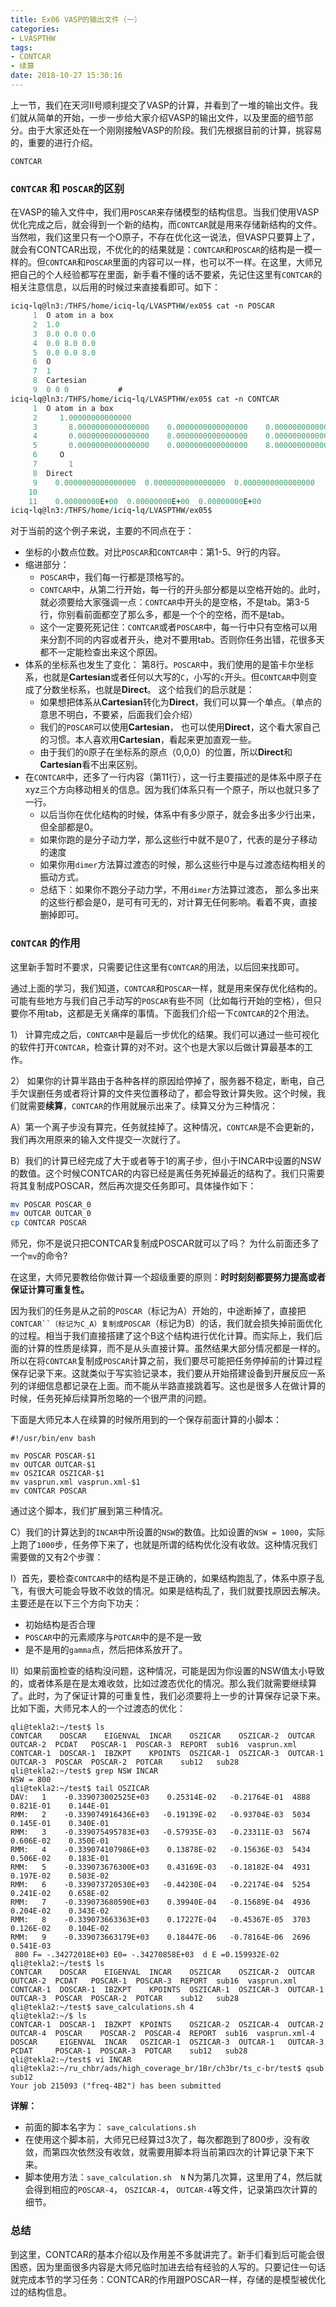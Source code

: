 ```yaml
---
title: Ex06 VASP的输出文件（一）
categories: 
- LVASPTHW
tags: 
- CONTCAR
- 续算
date: 2018-10-27 15:30:16
---
```


上一节，我们在天河II号顺利提交了VASP的计算，并看到了一堆的输出文件。我们就从简单的开始，一步一步给大家介绍VASP的输出文件，以及里面的细节部分。由于大家还处在一个刚刚接触VASP的阶段。我们先根据目前的计算，挑容易的，重要的进行介绍。

`CONTCAR` 

### `CONTCAR` 和 `POSCAR`的区别

在VASP的输入文件中，我们用`POSCAR`来存储模型的结构信息。当我们使用VASP优化完成之后，就会得到一个新的结构，而`CONTCAR`就是用来存储新结构的文件。当然啦，我们这里只有一个O原子，不存在优化这一说法，但VASP只要算上了，就会有CONTCAR出现，不优化的的结果就是：`CONTCAR`和`POSCAR`的结构是一模一样的。但`CONTCAR`和`POSCAR`里面的内容可以一样，也可以不一样。在这里，大师兄把自己的个人经验都写在里面，新手看不懂的话不要紧，先记住这里有`CONTCAR`的相关注意信息，以后用的时候过来直接看即可。如下：

```fortran
iciq-lq@ln3:/THFS/home/iciq-lq/LVASPTHW/ex05$ cat -n POSCAR 
     1	O atom in a box 
     2	1.0            
     3	8.0 0.0 0.0   
     4	0.0 8.0 0.0  
     5	0.0 0.0 8.0 
     6	O          
     7	1         
     8	Cartesian
     9	0 0 0           #
iciq-lq@ln3:/THFS/home/iciq-lq/LVASPTHW/ex05$ cat -n CONTCAR 
     1	O atom in a box                         
     2	   1.00000000000000     
     3	     8.0000000000000000    0.0000000000000000    0.0000000000000000
     4	     0.0000000000000000    8.0000000000000000    0.0000000000000000
     5	     0.0000000000000000    0.0000000000000000    8.0000000000000000
     6	   O 
     7	     1
     8	Direct
     9	  0.0000000000000000  0.0000000000000000  0.0000000000000000
    10	 
    11	  0.00000000E+00  0.00000000E+00  0.00000000E+00
iciq-lq@ln3:/THFS/home/iciq-lq/LVASPTHW/ex05$ 

```

对于当前的这个例子来说，主要的不同点在于：

* 坐标的小数点位数。对比`POSCAR`和`CONTCAR`中：第1-5、9行的内容。
* 缩进部分：
  * `POSCAR`中，我们每一行都是顶格写的。
  * `CONTCAR`中，从第二行开始，每一行的开头部分都是以空格开始的。此时，就必须要给大家强调一点：`CONTCAR`中开头的是空格，不是tab。第3-5行，你别看前面都空了那么多，都是一个个的空格，而不是tab。
  * 这个一定要死死记住：`CONTCAR`或者`POSCAR`中，每一行中只有空格可以用来分割不同的内容或者开头，绝对不要用tab。否则你任务出错，花很多天都不一定能检查出来这个原因。
* 体系的坐标系也发生了变化： 第8行。`POSCAR`中，我们使用的是笛卡尔坐标系，也就是**Cartesian**或者任何以大写的`C`，小写的`c`开头。但`CONTCAR`中则变成了分数坐标系，也就是**Direct**。 这个给我们的启示就是：
  * 如果想把体系从**Cartesian**转化为**Direct**，我们可以算一个单点。（单点的意思不明白，不要紧，后面我们会介绍）
  * 我们的`POSCAR`可以使用**Cartesian**， 也可以使用**Direct**，这个看大家自己的习惯。本人喜欢用**Cartesian**，看起来更加直观一些。
  * 由于我们的`O`原子在坐标系的原点（0,0,0）的位置，所以**Direct**和**Cartesian**看不出来区别。
* 在`CONTCAR`中，还多了一行内容（第11行），这一行主要描述的是体系中原子在xyz三个方向移动相关的信息。因为我们体系只有一个原子，所以也就只多了一行。
  * 以后当你在优化结构的时候，体系中有多少原子，就会多出多少行出来，但全部都是0。
  * 如果你跑的是分子动力学，那么这些行中就不是0了，代表的是分子移动的速度
  * 如果你用`dimer`方法算过渡态的时候，那么这些行中是与过渡态结构相关的振动方式。
  * 总结下：如果你不跑分子动力学，不用`dimer`方法算过渡态， 那么多出来的这些行都会是0，是可有可无的，对计算无任何影响。看着不爽，直接删掉即可。

### `CONTCAR` 的作用

这里新手暂时不要求，只需要记住这里有`CONTCAR`的用法，以后回来找即可。

通过上面的学习，我们知道，`CONTCAR`和`POSCAR`一样，就是用来保存优化结构的。可能有些地方与我们自己手动写的`POSCAR`有些不同（比如每行开始的空格），但只要你不用tab，这都是无关痛痒的事情。下面我们介绍一下`CONTCAR`的2个用法。

1） 计算完成之后，`CONTCAR`中是最后一步优化的结果。我们可以通过一些可视化的软件打开`CONTCAR`，检查计算的对不对。这个也是大家以后做计算最基本的工作。

2） 如果你的计算半路由于各种各样的原因给停掉了，服务器不稳定，断电，自己手欠误删任务或者将计算的文件夹位置移动了，都会导致计算失败。这个时候，我们就需要**续算**，`CONTCAR`的作用就展示出来了。续算又分为三种情况：

A）第一个离子步没有算完，任务就挂掉了。这种情况，`CONTCAR`是不会更新的，我们再次用原来的输入文件提交一次就行了。

B）我们的计算已经完成了大于或者等于1的离子步，但小于INCAR中设置的NSW的数值。这个时候CONTCAR的内容已经是离任务死掉最近的结构了。我们只需要将其复制成POSCAR，然后再次提交任务即可。具体操作如下：

```bash
mv POSCAR POSCAR_0
mv OUTCAR OUTCAR_0
cp CONTCAR POSCAR 
```

师兄，你不是说只把CONTCAR复制成POSCAR就可以了吗？ 为什么前面还多了一个`mv`的命令?

在这里，大师兄要教给你做计算一个超级重要的原则：**时时刻刻都要努力提高或者保证计算可重复性。**

因为我们的任务是从之前的`POSCAR`（标记为A）开始的，中途断掉了，直接把`CONTCAR``（标记为C_A）复制成POSCAR`（标记为B）的话，我们就会损失掉前面优化的过程。相当于我们直接搭建了这个B这个结构进行优化计算。而实际上，我们后面的计算的性质是续算，而不是从头直接计算。虽然结果大部分情况都是一样的。所以在将`CONTCAR`复制成`POSCAR`计算之前，我们要尽可能把任务停掉前的计算过程保存记录下来。这就类似于写实验记录本，我们要从开始搭建设备到开展反应一系列的详细信息都记录在上面。而不能从半路直接跳着写。这也是很多人在做计算的时候，任务死掉后续算所忽略的一个很严肃的问题。

下面是大师兄本人在续算的时候所用到的一个保存前面计算的小脚本：

```shell
#!/usr/bin/env bash

mv POSCAR POSCAR-$1
mv OUTCAR OUTCAR-$1
mv OSZICAR OSZICAR-$1
mv vasprun.xml vasprun.xml-$1
mv CONTCAR POSCAR
```

通过这个脚本，我们扩展到第三种情况。

C）我们的计算达到的`INCAR`中所设置的`NSW`的数值。比如设置的`NSW = 1000`，实际上跑了`1000`步，任务停下来了，也就是所谓的结构优化没有收敛。这种情况我们需要做的又有2个步骤：

I）首先，要检查`CONTCAR`中的结构是不是正确的，如果结构跑乱了，体系中原子乱飞，有很大可能会导致不收敛的情况。如果是结构乱了，我们就要找原因去解决。主要还是在以下三个方向下功夫：

* 初始结构是否合理
* `POSCAR`中的元素顺序与`POTCAR`中的是不是一致
* 是不是用的`gamma`点，然后把体系放开了。

II）如果前面检查的结构没问题，这种情况，可能是因为你设置的NSW值太小导致的，或者体系是在是太难收敛，比如过渡态优化的情况。那么我们就需要继续算了。此时，为了保证计算的可重复性，我们必须要将上一步的计算保存记录下来。比如下面，大师兄本人的一个过渡态的优化：

```
qli@tekla2:~/test$ ls
CONTCAR    DOSCAR    EIGENVAL  INCAR    OSZICAR    OSZICAR-2  OUTCAR    OUTCAR-2  PCDAT   POSCAR-1  POSCAR-3  REPORT  sub16  vasprun.xml
CONTCAR-1  DOSCAR-1  IBZKPT    KPOINTS  OSZICAR-1  OSZICAR-3  OUTCAR-1  OUTCAR-3  POSCAR  POSCAR-2  POTCAR    sub12   sub28
qli@tekla2:~/test$ grep NSW INCAR
NSW = 800
qli@tekla2:~/test$ tail OSZICAR
DAV:   1    -0.339073002525E+03    0.25314E-02   -0.21764E-01  4888   0.821E-01    0.144E-01
RMM:   2    -0.339074916436E+03   -0.19139E-02   -0.93704E-03  5034   0.145E-01    0.340E-01
RMM:   3    -0.339075495783E+03   -0.57935E-03   -0.23311E-03  5674   0.606E-02    0.350E-01
RMM:   4    -0.339074107986E+03    0.13878E-02   -0.15636E-03  5434   0.506E-02    0.183E-01
RMM:   5    -0.339073676300E+03    0.43169E-03   -0.18182E-04  4931   0.197E-02    0.503E-02
RMM:   6    -0.339073720530E+03   -0.44230E-04   -0.22174E-04  5254   0.241E-02    0.658E-02
RMM:   7    -0.339073680590E+03    0.39940E-04   -0.15689E-04  4936   0.204E-02    0.343E-02
RMM:   8    -0.339073663363E+03    0.17227E-04   -0.45367E-05  3703   0.126E-02    0.104E-02
RMM:   9    -0.339073663179E+03    0.18447E-06   -0.78164E-06  2696   0.541E-03
 800 F= -.34272018E+03 E0= -.34270858E+03  d E =0.159932E-02
qli@tekla2:~/test$ ls
CONTCAR    DOSCAR    EIGENVAL  INCAR    OSZICAR    OSZICAR-2  OUTCAR    OUTCAR-2  PCDAT   POSCAR-1  POSCAR-3  REPORT  sub16  vasprun.xml
CONTCAR-1  DOSCAR-1  IBZKPT    KPOINTS  OSZICAR-1  OSZICAR-3  OUTCAR-1  OUTCAR-3  POSCAR  POSCAR-2  POTCAR    sub12   sub28
qli@tekla2:~/test$ save_calculations.sh 4
qli@tekla2:~/$ ls
CONTCAR-1  DOSCAR-1  IBZKPT  KPOINTS    OSZICAR-2  OSZICAR-4  OUTCAR-2  OUTCAR-4  POSCAR    POSCAR-2  POSCAR-4  REPORT  sub16  vasprun.xml-4
DOSCAR     EIGENVAL  INCAR   OSZICAR-1  OSZICAR-3  OUTCAR-1   OUTCAR-3  PCDAT     POSCAR-1  POSCAR-3  POTCAR    sub12   sub28
qli@tekla2:~/test$ vi INCAR
qli@tekla2:~/ru_chbr/ads/high_coverage_br/1Br/ch3br/ts_c-br/test$ qsub sub12
Your job 215093 ("freq-4B2") has been submitted

```

**详解：**

* 前面的脚本名字为： `save_calculations.sh`
* 在使用这个脚本前，大师兄已经算过3次了，每次都跑到了800步，没有收敛，而第四次依然没有收敛，就需要用脚本将当前第四次的计算记录下来下来。
* 脚本使用方法：`save_calculation.sh  N`  N为第几次算，这里用了4，然后就会得到相应的`POSCAR-4`， `OSZICAR-4`， `OUTCAR-4`等文件，记录第四次计算的细节。



### 总结

到这里，CONTCAR的基本介绍以及作用差不多就讲完了。新手们看到后可能会很困惑，因为里面很多内容是大师兄临时加进去给有经验的人写的。只要记住一句话就完成本节的学习任务：CONTCAR的作用跟POSCAR一样，存储的是模型被优化过的结构信息。
